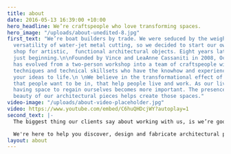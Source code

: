 ```yaml
---
title: about
date: 2016-05-13 16:39:00 +10:00
hero_headline: We’re craftspeople who love transforming spaces.
hero_image: "/uploads/about-unedited-8.jpg"
first_text: "We’re boat builders by trade. We were seduced by the weight, feel and
  versatility of water-jet metal cutting, so we decided to start our own metalworks
  shop for artistic,  functional architectural objects. Eight years later, we’re only
  just beginning.\n\nFounded by Vince and LeaAnne Cassaniti in 2008, OceanBlue Living
  has evolved from a two-person workshop into a team of craftspeople with both design
  techniques and technical skillsets who have the knowhow and experience to bring
  your ideas to life.\n \nWe believe in the transformational effect of spaces: spaces
  that people want to be in, that help people live and work. As our lives become faster,
  having space to regain ourselves becomes more important. The presence and natural
  beauty of our architectural pieces helps create those spaces."
video-image: "/uploads/about-video-placeholder.jpg"
video: https://www.youtube.com/embed/C6huQHDcjWY?autoplay=1
second_text: |-
  The biggest thing our clients say about working with us, is we’re good at helping people through the process. Because there’s so much you can do, sometimes it’s overwhelming. We’ve been doing it a while, so we know how to turn that idea in your head into a useful, artistic object.

  We're here to help you discover, design and fabricate architectural pieces that will bring your ideas to life and transform your living spaces.
layout: about
---
```


